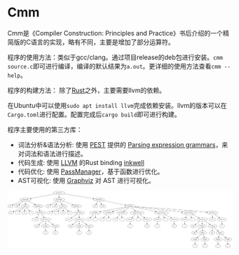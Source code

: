 # Cmm

Cmm是《Compiler Construction: Principles and Practice》书后介绍的一个精简版的C语言的实现，略有不同，主要是增加了部分运算符。

程序的使用方法：类似于gcc/clang。通过项目release的deb包进行安装。`cmm source.c`即可进行编译，编译的默认结果为`a.out`。更详细的使用方法查看`cmm --help`。

程序的构建方法：
除了[Rust](https://www.rust-lang.org/)之外，主要需要llvm的依赖。

在Ubuntu中可以使用`sudo apt install llvm`完成依赖安装。llvm的版本可以在`Cargo.toml`进行配置。配置完成后`cargo build`即可进行构建。

程序主要使用的第三方库：

- 词法分析&语法分析: 使用 [PEST](https://pest.rs/) 提供的 [Parsing expression grammars](https://pest.rs/book/grammars/peg.html)，来对词法和语法进行描述。
- 代码生成: 使用 [LLVM](https://llvm.org/) 的Rust binding [inkwell](https://github.com/TheDan64/inkwell)
- 代码优化: 使用 [PassManager](https://thedan64.github.io/inkwell/inkwell/passes/struct.PassManager.html)，基于函数进行优化。
- AST可视化: 使用 [Graphviz](http://graphviz.org) 对 AST 进行可视化。

![ast示例](doc/ast.png)
